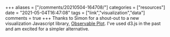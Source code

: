 +++
aliases = ["/comments/20210504-164708/"]
categories = ["resources"]
date = "2021-05-04T16:47:08"
tags = ["link","visualization","data"]
comments = true
+++
Thanks to Simon for a shout-out to a new visualization Javascript library, [Observable Plot](https://observablehq.com/@observablehq/plot). I've used d3.js in the past and am excited for a simpler alternative.

